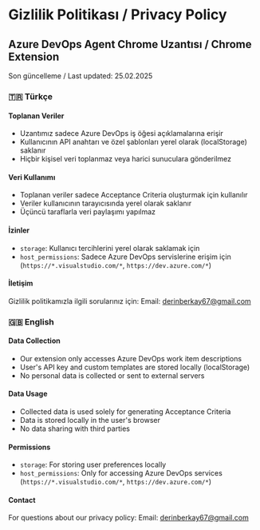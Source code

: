 # Gizlilik Politikası / Privacy Policy

## Azure DevOps Agent Chrome Uzantısı / Chrome Extension

Son güncelleme / Last updated: 25.02.2025

### 🇹🇷 Türkçe

#### Toplanan Veriler

- Uzantımız sadece Azure DevOps iş öğesi açıklamalarına erişir
- Kullanıcının API anahtarı ve özel şablonları yerel olarak (localStorage) saklanır
- Hiçbir kişisel veri toplanmaz veya harici sunuculara gönderilmez

#### Veri Kullanımı

- Toplanan veriler sadece Acceptance Criteria oluşturmak için kullanılır
- Veriler kullanıcının tarayıcısında yerel olarak saklanır
- Üçüncü taraflarla veri paylaşımı yapılmaz

#### İzinler

- `storage`: Kullanıcı tercihlerini yerel olarak saklamak için
- `host_permissions`: Sadece Azure DevOps servislerine erişim için (`https://*.visualstudio.com/*`, `https://dev.azure.com/*`)

#### İletişim

Gizlilik politikamızla ilgili sorularınız için:
Email: derinberkay67@gmail.com

### 🇬🇧 English

#### Data Collection

- Our extension only accesses Azure DevOps work item descriptions
- User's API key and custom templates are stored locally (localStorage)
- No personal data is collected or sent to external servers

#### Data Usage

- Collected data is used solely for generating Acceptance Criteria
- Data is stored locally in the user's browser
- No data sharing with third parties

#### Permissions

- `storage`: For storing user preferences locally
- `host_permissions`: Only for accessing Azure DevOps services (`https://*.visualstudio.com/*`, `https://dev.azure.com/*`)

#### Contact

For questions about our privacy policy:
Email: derinberkay67@gmail.com
